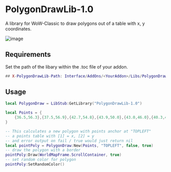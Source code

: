 # PolygonDrawLib-1.0

A library for WoW-Classic to draw polygons out of a table with x, y coordinates.

![image](https://drive.google.com/uc?export=view&id=1tIgynS03jyVvmQhXhmSPNHJ_-h-jXC11)

## Requirements

Set the path of the libary within the .toc file of your addon.

```lua
## X-PolygonDrawLib-Path: Interface/AddOns/<YourAddon>/Libs/PolygonDrawLib-1.0
```

## Usage

```lua
local PolygonDraw = LibStub:GetLibrary("PolygonDrawLib-1.0")

local Points = {
    {36.5,56.3},{37.5,56.9},{42.7,54.8},{43.9,50.0},{43.0,46.0},{40.3,46.4},{37.1,48.6}
}

-- This calculates a new polygon with points anchor at "TOPLEFT"
-- a points table with [1] = x, [2] = y
-- and error output on fail / true would just return nil
local pointPoly = PolygonDraw:New(Points, "TOPLEFT", false, true)
-- draw the polygon with a border
pointPoly:Draw(WorldMapFrame.ScrollContainer, true)
-- set random color for polygon
pointPoly:SetRandomColor()

```
